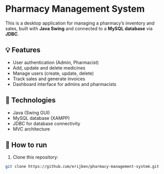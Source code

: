 # Pharmacy Management System

This is a desktop application for managing a pharmacy’s inventory and sales, built with **Java Swing** and connected to a **MySQL database** via **JDBC**.

## 💡 Features
- User authentication (Admin, Pharmacist)
- Add, update and delete medicines
- Manage users (create, update, delete)
- Track sales and generate invoices
- Dashboard interface for admins and pharmacists

## 🔧 Technologies
- Java (Swing GUI)
- MySQL database (XAMPP)
- JDBC for database connectivity
- MVC architecture

## 🚀 How to run
1. Clone this repository:
```bash
git clone https://github.com/erijben/pharmacy-management-system.git
